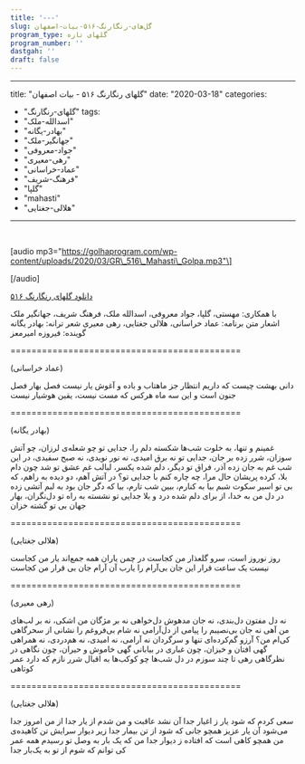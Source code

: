 ```yaml
---
title: '---'
slug: گل‌های-رنگارنگ-۵۱۶-بیات-اصفهان
program_type: گلهای تازه
program_number: ''
dastgah: ''
draft: false
---
```


---
title: "گلهای رنگارنگ ۵۱۶ - بیات اصفهان"
date: "2020-03-18"
categories: 
  - "گلهای-رنگارنگ"
tags: 
  - "اسدالله-ملک"
  - "بهادر-یگانه"
  - "جهانگیر-ملک"
  - "جواد-معروفی"
  - "رهی-معیری"
  - "عماد-خراسانی"
  - "فرهنگ-شریف"
  - "گلپا"
  - "mahasti"
  - "هلالی-جغتایی"
---

 

\[audio mp3="https://golhaprogram.com/wp-content/uploads/2020/03/GR\_516\_Mahasti\_Golpa.mp3"\]

\[/audio\]

[دانلود گلهای رنگارنگ ۵۱۶](https://golhaprogram.com/wp-content/uploads/2020/03/GR_516_Mahasti_Golpa.mp3)

با همکاری: مهستی، گلپا، جواد معروفی، اسدالله ملک، فرهنگ شریف، جهانگیر ملک اشعار متن برنامه: عماد خراسانی، هلالی جغتایی، رهی معیری شعر ترانه: بهادر یگانه گوینده: فیروزه امیرمعز

\============================================

(عماد خراسانی)

دانی بهشت چیست که داریم انتظار جز ماهتاب و باده و آغوش یار نیست فصل بهار فصل جنون است و این سه ماه هرکس که مست نیست، یقین هوشیار نیست

\============================================

(بهادر یگانه)

غمینم و تنها، به خلوت شب‌ها شکسته دلم را، جدایی تو چو شعله‌ی لرزان، چو آتش سوزان، شرر زده بر جان، جدایی تو نه برق امیدی، نه نور نویدی، نه صبح سفیدی، در این شب غم به جان زده آذر، فراق تو دیگر، دلم شده یکسر، لبالب غم عشق تو شد چون دام بلا، کرده پریشان حال مرا، چه چاره کنم با جدایی تو؟ در آتش آهم، دو دیده به راهم، که بی تو اسیر سکوت شبم بیا به کنارم، ببین شب تارم، بیا که دگر جان بود به لبم آتشی زده در دل من به خدا، از برای دلم شده درد و بلا جدایی تو نشسته به راه تو دل‌نگران، بهار جهان بی تو گشته خزان

\============================================

(هلالی جغتایی)

روز نوروز است، سرو گلعذار من کجاست در چمن یاران همه جمع‌اند یار من کجاست نیست یک ساعت قرار این جان بی‌آرام را یارب آن آرام جان بی قرار من کجاست

\============================================

(رهی معیری)

نه دل مفتون دل‌بندی، نه جان مدهوش دل‌خواهی نه بر مژگان من اشکی، نه بر لب‌های من آهی نه جان بی‌نصیبم را پیامی از دل‌آرامی نه شام بی‌فروغم را نشانی از سحرگاهی کی‌ام من؟ آرزو گم‌کرده‌ای تنها و سرگردان نه آرامی، نه امیدی، نه هم‌دردی، نه همراهی گهی افتان و خیزان، چون غباری در بیابانی گهی خاموش و حیران، چون نگاهی در نظرگاهی رهی تا چند سوزم در دل شب‌ها چو کوکب‌ها به اقبال شرر نازم که دارد عمر کوتاهی

\============================================

(هلالی جغتایی)

سعی کردم که شود یار ز اغیار جدا آن نشد عاقبت و من شدم از یار جدا از من امروز جدا می‌شود آن یار عزیز همچو جانی که شود از تن بیمار جدا زیر دیوار سرایش تن کاهیده‌ی من همچو کاهی است که افتاده ز دیوار جدا من که یک بار به وصل تو رسیدم همه عمر کی توانم که شوم از تو به یک‌بار جدا
